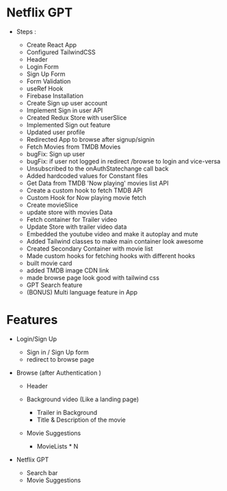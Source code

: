# Netflix GPT

- Steps :

    - Create React App
    - Configured TailwindCSS
    - Header
    - Login Form
    - Sign Up Form 
    - Form Validation 
    - useRef Hook
    - Firebase Installation
    - Create Sign up user account
    - Implement Sign in user API
    - Created Redux Store with userSlice
    - Implemented Sign out feature
    - Updated user profile
    - Redirected App to browse after signup/signin
    - Fetch Movies from TMDB Movies
    - bugFix: Sign up user 
    - bugFix: if user not logged in redirect /browse to login and vice-versa
    - Unsubscribed to the onAuthStatechange call back
    - Added hardcoded values for Constant files
    - Get Data from TMDB 'Now playing' movies list API 
    - Create a custom hook to fetch TMDB API
    - Custom Hook for Now playing movie fetch
    - Create movieSlice
    - update store with movies Data
    - Fetch container for Trailer video
    - Update Store with trailer video data
    - Embedded the youtube video and make it autoplay and mute
    - Added Tailwind classes to make main container look awesome
    - Created Secondary Container with movie list
    - Made custom hooks for fetching hooks with different hooks
    - built movie card
    - added TMDB image CDN link
    - made browse page look good with tailwind css
    - GPT Search feature
    - (BONUS) Multi language feature in App
    
    
# Features
- Login/Sign Up
    - Sign in / Sign Up form
    - redirect to browse page 

- Browse (after Authentication )
    - Header 
    - Background video (Like a landing page)
        - Trailer in Background
        - Title & Description of the movie

    - Movie Suggestions
        - MovieLists * N 

- Netflix GPT 
    - Search bar
    - Movie Suggestions
